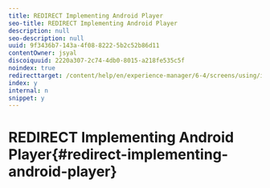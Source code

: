 ```yaml
---
title: REDIRECT Implementing Android Player
seo-title: REDIRECT Implementing Android Player
description: null
seo-description: null
uuid: 9f3436b7-143a-4f08-8222-5b2c52b86d11
contentOwner: jsyal
discoiquuid: 2220a307-2c74-4db0-8015-a218fe535c5f
noindex: true
redirecttarget: /content/help/en/experience-manager/6-4/screens/using/implementing-android-player
index: y
internal: n
snippet: y
---
```


# REDIRECT Implementing Android Player{#redirect-implementing-android-player}

